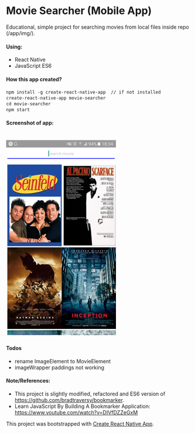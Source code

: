 # Movie Searcher (Mobile App)

Educational, simple project for searching movies from local files inside repo (/app/img/).

#### Using:  
- React Native
- JavaScript ES6

#### How this app created?
    npm install -g create-react-native-app  // if not installed
    create-react-native-app movie-searcher
    cd movie-searcher
    npm start    

#### Screenshot of app:  
<h1>
  <img src="screenshot.jpg" width="300">  
</h1>
     
#### Todos
  - rename ImageElement to MovieElement
  - imageWrapper paddings not working
    
    
#### Note/References:  
- This project is slightly modified, refactored and ES6 version of https://github.com/bradtraversy/bookmarker.
- Learn JavaScript By Building A Bookmarker Application: 
  https://www.youtube.com/watch?v=DIVfDZZeGxM

This project was bootstrapped with [Create React Native App](https://github.com/react-community/create-react-native-app).


